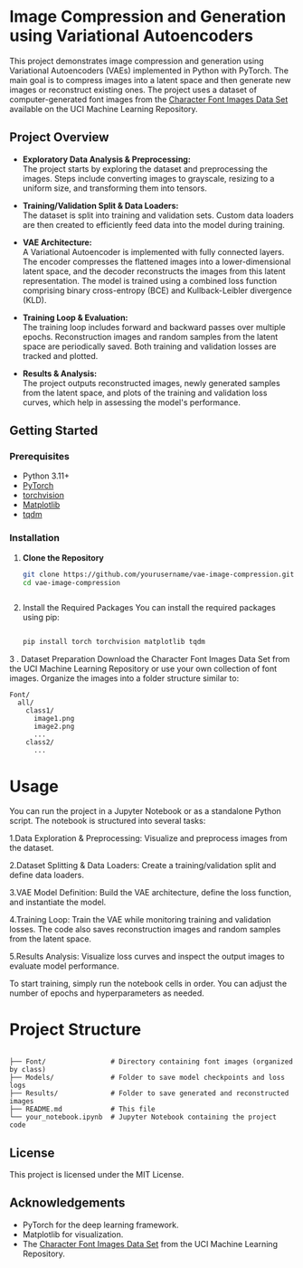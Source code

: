 # Image Compression and Generation using Variational Autoencoders

This project demonstrates image compression and generation using Variational Autoencoders (VAEs) implemented in Python with PyTorch. The main goal is to compress images into a latent space and then generate new images or reconstruct existing ones. The project uses a dataset of computer-generated font images from the [Character Font Images Data Set](https://archive.ics.uci.edu/ml/datasets/Character+Font+Images) available on the UCI Machine Learning Repository.

## Project Overview

- **Exploratory Data Analysis & Preprocessing:**  
  The project starts by exploring the dataset and preprocessing the images. Steps include converting images to grayscale, resizing to a uniform size, and transforming them into tensors.

- **Training/Validation Split & Data Loaders:**  
  The dataset is split into training and validation sets. Custom data loaders are then created to efficiently feed data into the model during training.

- **VAE Architecture:**  
  A Variational Autoencoder is implemented with fully connected layers. The encoder compresses the flattened images into a lower-dimensional latent space, and the decoder reconstructs the images from this latent representation. The model is trained using a combined loss function comprising binary cross-entropy (BCE) and Kullback-Leibler divergence (KLD).

- **Training Loop & Evaluation:**  
  The training loop includes forward and backward passes over multiple epochs. Reconstruction images and random samples from the latent space are periodically saved. Both training and validation losses are tracked and plotted.

- **Results & Analysis:**  
  The project outputs reconstructed images, newly generated samples from the latent space, and plots of the training and validation loss curves, which help in assessing the model's performance.

## Getting Started

### Prerequisites

- Python 3.11+
- [PyTorch](https://pytorch.org/)
- [torchvision](https://pytorch.org/vision/stable/index.html)
- [Matplotlib](https://matplotlib.org/)
- [tqdm](https://tqdm.github.io/)

### Installation

1. **Clone the Repository**

   ```bash
   git clone https://github.com/yourusername/vae-image-compression.git
   cd vae-image-compression



2. Install the Required Packages
  You can install the required packages using pip:
   ```bash

   pip install torch torchvision matplotlib tqdm


3 . Dataset Preparation
    Download the Character Font Images Data Set from the UCI Machine Learning Repository or use your own collection of font images. Organize the images into a folder structure similar to:

```console
Font/
  all/
    class1/
      image1.png
      image2.png
      ...
    class2/
      ...
```



# **Usage**

You can run the project in a Jupyter Notebook or as a standalone Python script. The notebook is structured into several tasks:

1.Data Exploration & Preprocessing:
  Visualize and preprocess images from the dataset.

2.Dataset Splitting & Data Loaders:
  Create a training/validation split and define data loaders.

3.VAE Model Definition:
  Build the VAE architecture, define the loss function, and instantiate the model.

4.Training Loop:
  Train the VAE while monitoring training and validation losses. The code also saves reconstruction images and random samples from the latent space.

5.Results Analysis:
  Visualize loss curves and inspect the output images to evaluate model performance.

To start training, simply run the notebook cells in order. You can adjust the number of epochs and hyperparameters as needed.


# **Project Structure**


```console

├── Font/                # Directory containing font images (organized by class)
├── Models/              # Folder to save model checkpoints and loss logs
├── Results/             # Folder to save generated and reconstructed images
├── README.md            # This file
└── your_notebook.ipynb  # Jupyter Notebook containing the project code
```


## License
This project is licensed under the MIT License.

## Acknowledgements
- PyTorch for the deep learning framework.
- Matplotlib for visualization.
- The [Character Font Images Data Set](https://archive.ics.uci.edu/ml/datasets/Character+Font+Images) from the UCI Machine Learning Repository.








